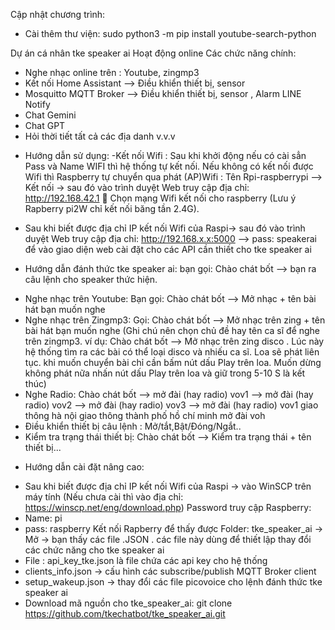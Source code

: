 Cập nhật chương trình: 
- Cài thêm thư viện:  sudo python3 -m pip install youtube-search-python

Dự án cá nhân tke speaker ai 
Hoạt động online
Các chức năng chính:
- Nghe nhạc online trên : Youtube, zingmp3
- Kết nối Home Assistant --> Điều khiển thiết bị, sensor
- Mosquitto MQTT Broker --> Điều khiển thiết bị, sensor , Alarm LINE Notify
- Chat Gemini
- Chat GPT
- Hỏi thời tiết tất cả các địa danh   v.v.v
+ Hướng dẫn sử dụng:
-Kết nối Wifi : Sau khi khởi động nếu có cài sẳn Pass và Name WIFI thì hệ thống tự kết nối. Nếu không có kết nối được Wifi thì Raspberry tự chuyển qua phát (AP)Wifi : Tên Rpi-raspberrypi --> Kết nối -> sau đó vào trình duyệt Web truy cập địa chỉ: http://192.168.42.1  Chọn mạng Wifi kết nối cho raspberry (Lưu ý Rapberry pi2W chỉ kết nối băng tần 2.4G).
- Sau khi biết được địa chỉ IP kết nối Wifi của Raspi-> sau đó vào trình duyệt Web truy cập địa chỉ: http://192.168.x.x:5000 --> pass: speakerai để vào giao diện web cài đặt cho các API cần thiết cho tke speaker ai
  
+ Hướng dẫn đánh thức tke speaker ai: bạn gọi: Chào chát bốt --> bạn ra câu lệnh cho speaker thức hiện.
- Nghe nhạc trên Youtube: Bạn gọi: Chào chát bốt --> Mở nhạc + tên bài hát bạn muốn nghe
- Nghe nhạc trên Zingmp3: Gọi: Chào chát bốt --> Mở nhạc trên zing + tên bài hát bạn muốn nghe (Ghi chú nên chọn chủ đề hay tên ca sĩ để nghe trên zingmp3. ví dụ: Chào chát bốt --> Mở nhạc trên zing disco . Lúc này hệ thống tìm ra các bài có thể loại disco và nhiếu ca sĩ. Loa sẽ phát liên tục. khi muốn chuyển bài chỉ cần bấm nút dấu Play trên loa. Muốn dừng không phát nữa nhấn nút dấu Play trên loa và giữ trong 5-10 S là kết thúc)
- Nghe Radio: Chào chát bốt --> mở đài (hay radio) vov1 
                           --> mở đài (hay radio) vov2
                           --> mở đài (hay radio) vov3
                           --> mở đài (hay radio) vov1
                                     giao thông hà nội
                      giao thông thành phố hồ chí minh
                                            mở đài voh
- Điều khiển thiết bị câu lệnh : Mở/tắt,Bật/Đóng/Ngắt..
- Kiểm tra trạng thái thiết bị: Chào chát bốt --> Kiểm tra trạng thái + tên thiết bị...
+ Hướng dẫn cài đặt nâng cao:
- Sau khi biết được địa chỉ IP kết nối Wifi của Raspi -> vào WinSCP trên máy tính (Nếu chưa cài thì vào địa chỉ: https://winscp.net/eng/download.php)  Password truy cập Raspberry:
- Name: pi
- pass: raspberry
Kết nối Rapberry để thấy được Folder: tke_speaker_ai -> Mở -> bạn thấy các file .JSON . các file này dùng để thiết lập thay đổi các chức năng cho tke speaker ai
- File : api_key_tke.json là file chứa các api key cho hệ thống
- clients_info.json -> cấu hình các subscribe/publish MQTT Broker client 
- setup_wakeup.json -> thay đổi các file picovoice cho lệnh đánh thức tke speaker ai
- Download mã nguồn cho tke_speaker_ai: git clone https://github.com/tkechatbot/tke_speaker_ai.git
  
